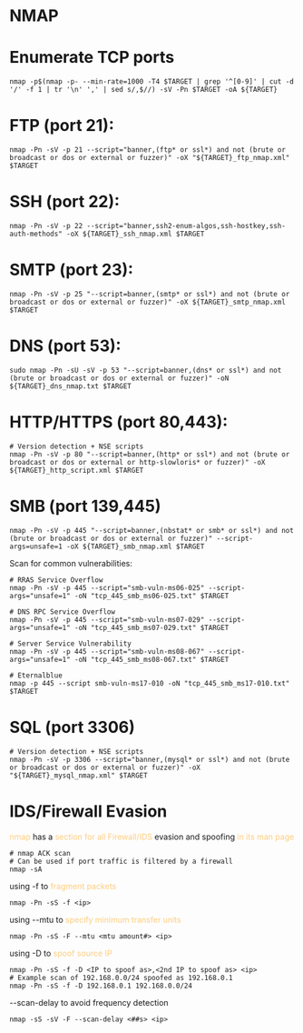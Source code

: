 # NMAP
# Enumerate TCP ports
```
nmap -p$(nmap -p- --min-rate=1000 -T4 $TARGET | grep '^[0-9]' | cut -d '/' -f 1 | tr '\n' ',' | sed s/,$//) -sV -Pn $TARGET -oA ${TARGET}
```

# FTP (port 21):
```
nmap -Pn -sV -p 21 --script="banner,(ftp* or ssl*) and not (brute or broadcast or dos or external or fuzzer)" -oX "${TARGET}_ftp_nmap.xml" $TARGET
```

# SSH (port 22):
```
nmap -Pn -sV -p 22 --script="banner,ssh2-enum-algos,ssh-hostkey,ssh-auth-methods" -oX ${TARGET}_ssh_nmap.xml $TARGET
```

# SMTP (port 23):
```
nmap -Pn -sV -p 25 "--script=banner,(smtp* or ssl*) and not (brute or broadcast or dos or external or fuzzer)" -oX ${TARGET}_smtp_nmap.xml $TARGET
```

# DNS (port 53):
```
sudo nmap -Pn -sU -sV -p 53 "--script=banner,(dns* or ssl*) and not (brute or broadcast or dos or external or fuzzer)" -oN ${TARGET}_dns_nmap.txt $TARGET
```

# HTTP/HTTPS (port 80,443):
```
# Version detection + NSE scripts
nmap -Pn -sV -p 80 "--script=banner,(http* or ssl*) and not (brute or broadcast or dos or external or http-slowloris* or fuzzer)" -oX ${TARGET}_http_script.xml $TARGET
```

# SMB (port 139,445)
```
nmap -Pn -sV -p 445 "--script=banner,(nbstat* or smb* or ssl*) and not (brute or broadcast or dos or external or fuzzer)" --script-args=unsafe=1 -oX ${TARGET}_smb_nmap.xml $TARGET
```

Scan for common vulnerabilities:
```
# RRAS Service Overflow
nmap -Pn -sV -p 445 --script="smb-vuln-ms06-025" --script-args="unsafe=1" -oN "tcp_445_smb_ms06-025.txt" $TARGET

# DNS RPC Service Overflow
nmap -Pn -sV -p 445 --script="smb-vuln-ms07-029" --script-args="unsafe=1" -oN "tcp_445_smb_ms07-029.txt" $TARGET

# Server Service Vulnerability
nmap -Pn -sV -p 445 --script="smb-vuln-ms08-067" --script-args="unsafe=1" -oN "tcp_445_smb_ms08-067.txt" $TARGET

# Eternalblue  
nmap -p 445 --script smb-vuln-ms17-010 -oN "tcp_445_smb_ms17-010.txt" $TARGET
```

# SQL (port 3306)
```
# Version detection + NSE scripts
nmap -Pn -sV -p 3306 --script="banner,(mysql* or ssl*) and not (brute or broadcast or dos or external or fuzzer)" -oX "${TARGET}_mysql_nmap.xml" $TARGET
```

# IDS/Firewall Evasion
<span style="color: #ffcd7f">nmap</span> has a <span style="color: #ffcd7f">section for all Firewall/IDS</span> evasion and spoofing <span style="color: #ffcd7f">in its man page</span>
```
# nmap ACK scan
# Can be used if port traffic is filtered by a firewall
nmap -sA 
```
using -f to <span style="color: #ffcd7f">fragment packets</span>
```
nmap -Pn -sS -f <ip>
```
using --mtu to <span style="color: #ffcd7f">specify minimum transfer units</span>
```
nmap -Pn -sS -F --mtu <mtu amount#> <ip>
```
using -D to <span style="color: #ffcd7f">spoof source IP</span>
```
nmap -Pn -sS -f -D <IP to spoof as>,<2nd IP to spoof as> <ip>
# Example scan of 192.168.0.0/24 spoofed as 192.168.0.1 
nmap -Pn -sS -f -D 192.168.0.1 192.168.0.0/24
```
--scan-delay to avoid frequency detection
```
nmap -sS -sV -F --scan-delay <##s> <ip>
```

